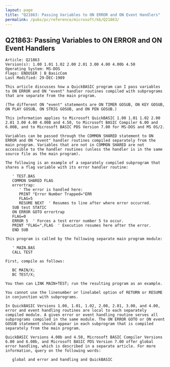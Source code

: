 ```yaml
---
layout: page
title: "Q21863: Passing Variables to ON ERROR and ON Event Handlers"
permalink: /pubs/pc/reference/microsoft/kb/Q21863/
---
```


## Q21863: Passing Variables to ON ERROR and ON Event Handlers

	Article: Q21863
	Version(s): 1.00 1.01 1.02 2.00 2.01 3.00 4.00 4.00b 4.50
	Operating System: MS-DOS
	Flags: ENDUSER | B_BasicCom
	Last Modified: 29-DEC-1989
	
	This article discusses how a QuickBASIC program can I pass variables
	to ON ERROR and ON "event" handler routines compiled with subprograms
	that are separate from the main program.
	
	(The different ON "event" statements are ON TIMER GOSUB, ON KEY GOSUB,
	ON PLAY GOSUB, ON STRIG GOSUB, and ON PEN GOSUB.)
	
	This information applies to Microsoft QuickBASIC 1.00 1.01 1.02 2.00
	2.01 3.00 4.00 4.00B and 4.50, to Microsoft BASIC Compiler 6.00 and
	6.00B, and to Microsoft BASIC PDS Version 7.00 for MS-DOS and MS OS/2.
	
	Variables can be passed through the COMMON SHARED statement to ON
	ERROR and ON "event" handler routines compiled separately from the
	main program. Variables that are not in COMMON SHARED are not
	accessible to the handler routines (unless the handler is in the same
	source file as the main program).
	
	The following is an example of a separately compiled subprogram that
	shares a flag variable with its error handler routine:
	
	   ' TEST.BAS
	   COMMON SHARED FLAG
	   errortrap:
	      ' The error is handled here:
	      PRINT "Error Number Trapped="ERR
	      FLAG=5
	      RESUME NEXT  ' Resumes to line after where error occurred.
	   SUB test STATIC
	   ON ERROR GOTO errortrap
	   FLAG=0
	   ERROR 5  ' Forces a test error number 5 to occur.
	   PRINT "FLAG=",FLAG  ' Execution resumes here after the error.
	   END SUB
	
	This program is called by the following separate main program module:
	
	   ' MAIN.BAS
	   CALL TEST
	
	First, compile as follows:
	
	   BC MAIN/X;
	   BC TEST/X;
	
	You then can LINK MAIN+TEST; run the resulting program as an example.
	
	You cannot use the linenumber or linelabel option of RETURN or RESUME
	in conjunction with subprograms.
	
	In QuickBASIC Versions 1.00, 1.01, 1.02, 2.00, 2.01, 3.00, and 4.00,
	error and event handling routines are local to each separately
	compiled module. A given error or event handling routine serves all
	subprograms compiled in the same module. The ON ERROR GOTO or ON event
	GOSUB statement should appear in each subprogram that is compiled
	separately from the main program.
	
	QuickBASIC Versions 4.00b and 4.50, Microsoft BASIC Compiler Versions
	6.00 and 6.00b, and Microsoft BASIC PDS Version 7.00 offer global
	error handling, which is described in a separate article. For more
	information, query on the following words:
	
	   global and error and handling and QuickBASIC
